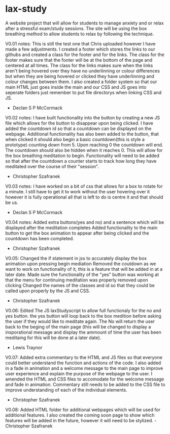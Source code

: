 # lax-study
A website project that will allow for students to manage anxiety and or relax after a stressful exam/study sessions. 
The site will be using the box breathing method to allow students to relax by following the technique.

V0.01 notes: 
This is still the test one that Chris uploaded however I have made a few adjustments. 
I created a footer which stores the links to our githubs and created a class for the footer and for the links.
The class for the footer makes sure that the footer will be at the bottom of the page and centered at all times.
The class for the links makes sure when the links aren't being hovered over they have no underlinning or colour differences but when they are being hovered or clicked they have underlinning and colour changes between them.
I also created a folder system so that our main HTML just goes inside the main and our CSS and JS goes into seperate folders just remember to put file directorys when linking CSS and JS.
- Declan S P McCormack

V0.02 notes:
I have built functionality into the button by creating a new JS file which allows for the button to disappear upon being clicked.
I have added the countdown id so that a countdown can be displayed on the webpage.
Additional functionality has also been added to the button, that when clicked it should also begin a basic countdown(this is style a prototype) counting down from 5. Upon reaching 0 the countdown will end.
The countdown should also be hidden when it reaches 0. This will allow for the box breathing meditation to begin. Functionality will need to be added so that after the countdown a counter starts to track how long they have meditated over the course of their "session". 
- Christopher Szafranek

V0.03 notes:
I have worked on a bit of css that allows for a box to rotate for a minute. I still have to get it to work without the user hovering over it however it is fully operational all that is left to do is centre it and that should be us.
- Declan S P McCormack

V0.04 notes:
Added extra buttons(yes and no) and a sentence which will be displayed after the meditation completes
Added functionality to the main button to get the box animation to appear after being clicked and the countdown has been completed.
- Christopher Szafranek

V0.05:
Changed the if statement in jss to accurately display the box animation upon pressing begin mediation
Removed the coutdown as we want to work on functionality of it, this is a feature that will be added in at a later date.
Made sure the functionality of the "yes" button was working at that the menu for continuing meditation was properly removed upon clicking
Changed the names of the classes and id so that they could be called upon properly by the JS and CSS.
- Christopher Szafranek

V0.06:
Edited The JS laxStudyscript to allow full functionaly for the no and yes button. the yes button will loop back to the box medition before asking the user if they would like to meditate again. The No will return the user back to the beging of the main page (this will be changed to display a insporational message and display the ammount of time the user has been meditaing for this will be done at a later date).
- Lewis Traynor

V0.07:
Added extra commentary to the HTML and JS files so that everyone could better understand the function and actions of the code. I also added in a fade in animation and a welcome message to the main page to improve user experience and explain the purpose of the webpage to the user. I amended the HTML and CSS files to accomodate for the welcome message and fade in animation. Commentary still needs to be added to the CSS file to improve understanding of each of the individual elements.
- Christopher Szafranek

V0.08:
Added HTML folder for additional webpages which will be used for additional features. I also created the coming soon page to show which features will be added in the future, however it will need to be stylized. 
-Christopher Szafranek

